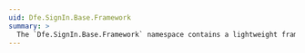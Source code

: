 ```yaml
---
uid: Dfe.SignIn.Base.Framework
summary: >
  The `Dfe.SignIn.Base.Framework` namespace contains a lightweight framework for building DfE Sign-in platform components.
---
```

